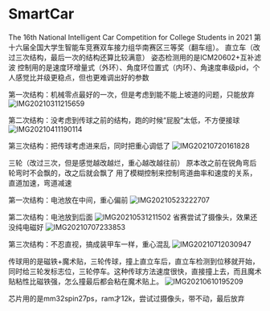 # SmartCar
The 16th National Intelligent Car Competition for College Students in 2021
第十六届全国大学生智能车竞赛双车接力组华南赛区三等奖（翻车组）。
  直立车（改过三次结构，最后一次的结构还算比较满意）
  姿态检测用的是ICM20602+互补滤波
  控制用的是速度环增量式（外环）、角度环位置式（内环）、角速度串级pid，个人感觉比并级更稳点，但也更难调出好的参数
  
  第一次结构：机械零点最好的一次，但是考虑到能不能上坡道的问题，只能放弃
  ![IMG20210311215659](https://user-images.githubusercontent.com/85218852/161699850-848422bd-d4aa-4ee3-976e-eb1efaddf48c.jpg)

  
  第二次结构：没考虑到传球之前的结构，跑的时候“屁股”太低，不方便接球
  ![IMG20210411190114](https://user-images.githubusercontent.com/85218852/161699823-818f3f92-b663-4a52-ac92-55e03c468292.jpg)

  第三次结构：把传球考虑进来后，同时把重心调低了
  ![IMG20210720161828](https://user-images.githubusercontent.com/85218852/161699879-d0419d1c-2899-4e38-84f7-a6ee7f7eb022.jpg)

  
  三轮（改过三次，但是感觉越改越烂，重心越改越往前）
  原本改之前在锐角弯后轮弯时不会飘的，改之后就会飘了
  用了模糊控制来控制弯道曲率和速度的关系，直道加速，弯道减速
  
  第一次结构：电池放在中间，重心偏前
  ![IMG20210523222707](https://user-images.githubusercontent.com/85218852/161700941-3cf64cd5-29d7-45cf-b880-8fd753eb8032.jpg)
  
  第二次结构：电池放到后面
  ![IMG20210531211502](https://user-images.githubusercontent.com/85218852/161700988-8d303f8f-9453-494e-9a1f-7b4569fedc3e.jpg)
  省赛尝试了摄像头，效果还没纯电磁好
  ![IMG20210707233853](https://user-images.githubusercontent.com/85218852/161701176-b5f141a2-687d-4acf-b1fa-88142be683b0.jpg)
  
  第三次结构：不忍直视，搞成装甲车一样，重心混乱
  ![IMG20210712030947](https://user-images.githubusercontent.com/85218852/161701041-526c3002-eb67-4708-ad0c-3cad183fd4b2.jpg)

  
  传球用的是磁铁+魔术贴，三轮传球，撞上直立车后，直立车检测到位移就开始，同时给三轮发标志位，三轮停车。这种传球方法速度很快，直接撞上去，而且魔术贴粘性比磁铁强，怎么撞最后都会粘在魔术贴上。
  ![IMG20210610195209](https://user-images.githubusercontent.com/85218852/161701251-28a547d0-bb5c-408f-8dc9-2f6582961c30.jpg)

  芯片用的是mm32spin27ps，ram才12k，尝试过摄像头，带不动，最后放弃
